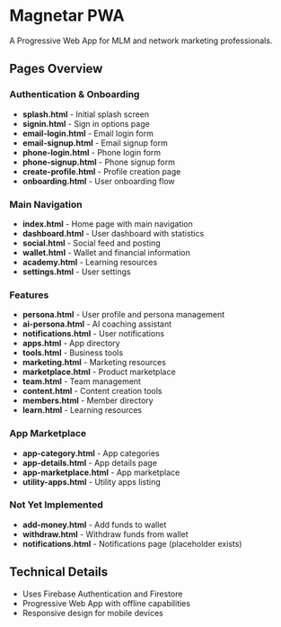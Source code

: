 # Magnetar PWA

A Progressive Web App for MLM and network marketing professionals.

## Pages Overview

### Authentication & Onboarding
- **splash.html** - Initial splash screen
- **signin.html** - Sign in options page
- **email-login.html** - Email login form
- **email-signup.html** - Email signup form
- **phone-login.html** - Phone login form
- **phone-signup.html** - Phone signup form
- **create-profile.html** - Profile creation page
- **onboarding.html** - User onboarding flow

### Main Navigation
- **index.html** - Home page with main navigation
- **dashboard.html** - User dashboard with statistics
- **social.html** - Social feed and posting
- **wallet.html** - Wallet and financial information
- **academy.html** - Learning resources
- **settings.html** - User settings

### Features
- **persona.html** - User profile and persona management
- **ai-persona.html** - AI coaching assistant
- **notifications.html** - User notifications
- **apps.html** - App directory
- **tools.html** - Business tools
- **marketing.html** - Marketing resources
- **marketplace.html** - Product marketplace
- **team.html** - Team management
- **content.html** - Content creation tools
- **members.html** - Member directory
- **learn.html** - Learning resources

### App Marketplace
- **app-category.html** - App categories
- **app-details.html** - App details page
- **app-marketplace.html** - App marketplace
- **utility-apps.html** - Utility apps listing

### Not Yet Implemented
- **add-money.html** - Add funds to wallet
- **withdraw.html** - Withdraw funds from wallet
- **notifications.html** - Notifications page (placeholder exists)

## Technical Details
- Uses Firebase Authentication and Firestore
- Progressive Web App with offline capabilities
- Responsive design for mobile devices
